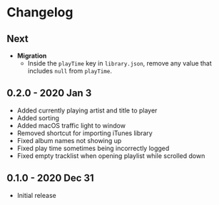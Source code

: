 # Changelog

## Next
- **Migration**
  - Inside the `playTime` key in `library.json`, remove any value that includes `null` from `playTime`.

## 0.2.0 - 2020 Jan 3
- Added currently playing artist and title to player
- Added sorting
- Added macOS traffic light to window
- Removed shortcut for importing iTunes library
- Fixed album names not showing up
- Fixed play time sometimes being incorrectly logged
- Fixed empty tracklist when opening playlist while scrolled down

## 0.1.0 - 2020 Dec 31
- Initial release
